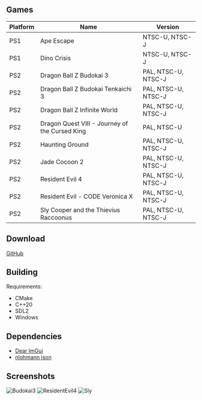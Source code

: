 Games
-----
|Platform|Name                                          |Version            |
|--------|----------------------------------------------|-------------------|
|PS1     |Ape Escape                                    |NTSC-U, NTSC-J     |
|PS1     |Dino Crisis                                   |NTSC-U, NTSC-J     |
|PS2     |Dragon Ball Z Budokai 3                       |PAL, NTSC-U, NTSC-J|
|PS2     |Dragon Ball Z Budokai Tenkaichi 3             |PAL, NTSC-U, NTSC-J|
|PS2     |Dragon Ball Z Infinite World                  |PAL, NTSC-U, NTSC-J|
|PS2     |Dragon Quest VIII - Journey of the Cursed King|PAL, NTSC-U        |
|PS2     |Haunting Ground                               |PAL, NTSC-U, NTSC-J|
|PS2     |Jade Cocoon 2                                 |PAL, NTSC-U, NTSC-J|
|PS2     |Resident Evil 4                               |PAL, NTSC-U, NTSC-J|
|PS2     |Resident Evil - CODE Veronica X               |PAL, NTSC-U, NTSC-J|
|PS2     |Sly Cooper and the Thievius Raccoonus         |PAL, NTSC-U, NTSC-J|

Download
--------
[GitHub](https://github.com/Meos4/Enhanced-Freecam/releases)

Building
--------
Requirements:
* CMake
* C++20
* SDL2
* Windows

Dependencies
-----------
* [Dear ImGui](https://github.com/ocornut/imgui)
* [nlohmann json](https://github.com/nlohmann/json)

Screenshots
-----------
![Budokai3](https://github.com/user-attachments/assets/66fc975c-c89c-4f27-a2ea-9194e1ac9cb5)
![ResidentEvil4](https://github.com/user-attachments/assets/a38d7e92-a7bf-4d50-8fdd-b282e97e42ef)
![Sly](https://github.com/user-attachments/assets/7200bc6a-192a-45df-839c-cff307fd476a)


